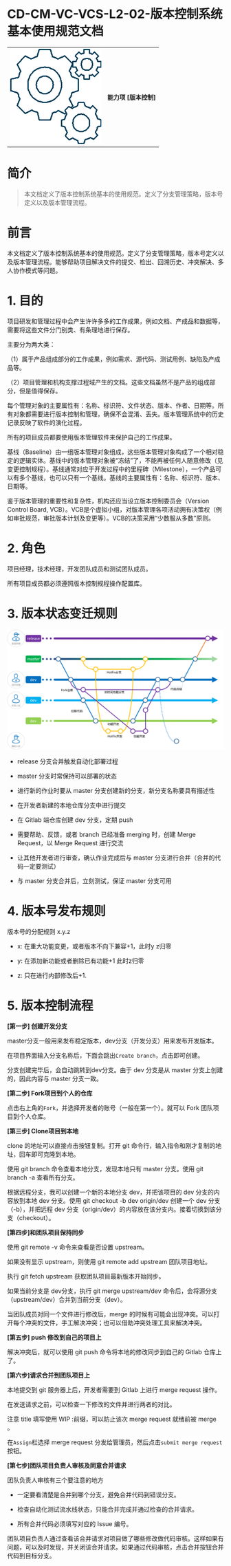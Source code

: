 
# CD-CM-VC-VCS-L2-02-版本控制系统基本使用规范文档

<table border="0">
  <tr>
    <th><img alt="title pic" src="../../docs/imgs/DevOps流程/DevOps_Gears.png"></th>
    <th>能力项  [版本控制]</th>
  </tr>
</table>

# 简介

> 本文档定义了版本控制系统基本的使用规范。定义了分支管理策略，版本号定义以及版本管理流程。

# 前言

本文档定义了版本控制系统基本的使用规范。定义了分支管理策略，版本号定义以及版本管理流程。能够帮助项目解决文件的提交、检出、回溯历史、冲突解决、多人协作模式等问题。 

# 1.  目的

项目研发和管理过程中会产生许许多多的工作成果，例如文档、产成品和数据等，需要将这些文件分门别类、有条理地进行保存。

主要分为两大类：

（1）属于产品组成部分的工作成果，例如需求、源代码、测试用例、缺陷及产成品等。

（2）项目管理和机构支撑过程域产生的文档。这些文档虽然不是产品的组成部分，但是值得保存。

每个管理对象的主要属性有：名称、标识符、文件状态、版本、作者、日期等。所有对象都需要进行版本控制和管理，确保不会混淆、丢失。版本管理系统中的历史记录反映了软件的演化过程。

所有的项目成员都要使用版本管理软件来保护自己的工作成果。

基线（Baseline）由一组版本管理对象组成，这些版本管理对象构成了一个相对稳定的逻辑实体。基线中的版本管理对象被“冻结”了，不能再被任何人随意修改（见变更控制规程）。基线通常对应于开发过程中的里程碑（Milestone），一个产品可以有多个基线，也可以只有一个基线。基线的主要属性有：名称、标识符、版本、日期等。

鉴于版本管理的重要性和复杂性，机构还应当设立版本控制委员会（Version Control Board, VCB）。VCB是个虚拟小组，对版本管理各项活动拥有决策权（例如审批规范，审批版本计划及变更等）。VCB的决策采用“少数服从多数”原则。

# 2.   角色

项目经理，技术经理，开发团队成员和测试团队成员。

所有项目成员都必须遵照版本控制规程操作配置库。

# 3.  版本状态变迁规则

<img alt="代码分支" src="../../docs/imgs/DevOps流程/code_branch.png">

-  release 分支合并触发自动化部署过程

-  master 分支时常保持可以部署的状态

-  进行新的作业时要从 master 分支创建新的分支，新分支名称要具有描述性

- 在开发者新建的本地仓库分支中进行提交

-  在 Gitlab 端仓库创建 dev 分支，定期 push

- 需要帮助、反馈，或者 branch 已经准备 merging 时，创建 Merge Request，以 Merge  Request 进行交流

- 让其他开发者进行审查，确认作业完成后与 master 分支进行合并（合并的代码一定要测试）

- 与 master 分支合并后，立刻测试，保证 master 分支可用



# 4.   版本号发布规则

版本号的分配规则 x.y.z

- x: 在重大功能变更，或者版本不向下兼容+1，此时y z归零

- y: 在添加新功能或者删除已有功能+1 此时z归零

- z: 只在进行内部修改后+1.

# 5.   版本控制流程

**[第一步] 创建开发分支**

master分支一般用来发布稳定版本，dev分支（开发分支）用来发布开发版本。

在项目界面输入分支名称后，下面会跳出`Create branch`，点击即可创建。

分支创建完毕后，会自动跳转到dev分支。由于 dev 分支是从 master 分支上创建的，因此内容与 master 分支一致。

**[第二步] Fork项目到个人的仓库**

点击右上角的`Fork`，并选择开发者的账号（一般在第一个）。就可以 Fork 团队项目到个人仓库。

**[第三步] Clone项目到本地**

clone 的地址可以直接点击按钮复制。打开 git 命令行，输入指令和刚才复制的地址，回车即可克隆到本地。

使用 git branch 命令查看本地分支，发现本地只有 master 分支。使用 git branch -a 查看所有分支。

根据远程分支，我可以创建一个新的本地分支 dev，并把该项目的 dev 分支的内容放到本地 dev 分支。使用 git checkout -b dev origin/dev 创建一个 dev 分支（-b），并把远程 dev 分支（origin/dev）的内容放在该分支内。接着切换到该分支（checkout）。

**[第四步]和团队项目保持同步**

使用 git remote -v 命令来查看是否设置 upstream。

如果没有显示 upstream，则使用 git remote add upstream 团队项目地址。

执行 git fetch upstream 获取团队项目最新版本开始同步。

如果当前分支是 dev分支，执行 git merge upstream/dev 命令后，会将源分支（upstream/dev）合并到当前分支（dev）。

当团队成员对同一个文件进行修改后，merge 的时候有可能会出现冲突。可以打开每个冲突的文件，手工解决冲突；也可以借助冲突处理工具来解决冲突。

**[第五步] push 修改到自己的项目上**

解决冲突后，就可以使用 git push 命令将本地的修改同步到自己的 Gitlab 仓库上了。

**[第六步]请求合并到团队项目上**

本地提交到 git 服务器上后，开发者需要到 Gitlab 上进行 merge request 操作。

在发送请求之前，可以检查一下修改的文件并进行两者的对比。

注意 title 填写使用 WIP :前缀，可以防止该次 merge request 就绪前被 merge 。

在`Assign`栏选择 merge request 分发给管理员，然后点击`submit merge request`按钮。

**[第七步]团队项目负责人审核及同意合并请求**

团队负责人审核有三个要注意的地方

- 一定要看清楚是合并到哪个分支，避免合并代码到错误分支。

- 检查自动化测试流水线状态，只能合并完成并通过检查的合并请求。

- 所有合并代码必须填写对应的 Issue 编号。

团队项目负责人通过查看该合并请求对项目做了哪些修改做代码审核。这样如果有问题，可以及时发现，并关闭该合并请求。如果通过代码审核，点击合并按钮合并代码到目标分支。

